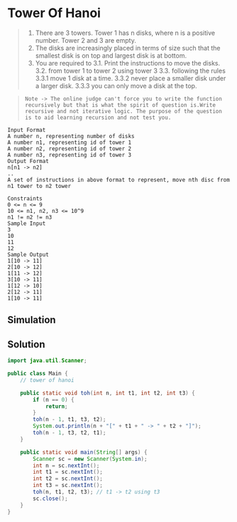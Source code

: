 # Tower Of Hanoi

> 1. There are 3 towers. Tower 1 has n disks, where n is a positive number. Tower 2 and 3 are empty.
> 2. The disks are increasingly placed in terms of size such that the smallest disk is on top and largest disk is at bottom.
> 3. You are required to 
>    3.1. Print the instructions to move the disks.
>    3.2. from tower 1 to tower 2 using tower 3 
>    3.3. following the rules
>        3.3.1 move 1 disk at a time.
>        3.3.2 never place a smaller disk under a larger disk.
>        3.3.3 you can only move a disk at the top.

>`Note -> The online judge can't force you to write the function recursively but that is what the spirit of question is.Write recursive and not iterative logic. The purpose of the question is to aid learning recursion and not test you.`

```text
Input Format
A number n, representing number of disks
A number n1, representing id of tower 1
A number n2, representing id of tower 2
A number n3, representing id of tower 3
Output Format
n[n1 -> n2] 
..
A set of instructions in above format to represent, move nth disc from n1 tower to n2 tower

Constraints
0 <= n <= 9
10 <= n1, n2, n3 <= 10^9
n1 != n2 != n3
Sample Input
3
10
11
12
Sample Output
1[10 -> 11]
2[10 -> 12]
1[11 -> 12]
3[10 -> 11]
1[12 -> 10]
2[12 -> 11]
1[10 -> 11]
```

## Simulation



## Solution

```java
import java.util.Scanner;

public class Main {
    // tower of hanoi

    public static void toh(int n, int t1, int t2, int t3) {
        if (n == 0) {
            return;
        }
        toh(n - 1, t1, t3, t2);
        System.out.println(n + "[" + t1 + " -> " + t2 + "]");
        toh(n - 1, t3, t2, t1);
    }

    public static void main(String[] args) {
        Scanner sc = new Scanner(System.in);
        int n = sc.nextInt();
        int t1 = sc.nextInt();
        int t2 = sc.nextInt();
        int t3 = sc.nextInt();
        toh(n, t1, t2, t3); // t1 -> t2 using t3
        sc.close();
    }
}

```